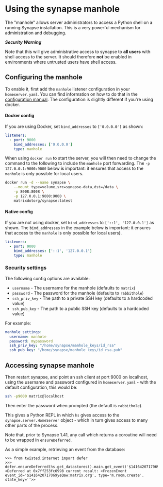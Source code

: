 Using the synapse manhole
=========================

The "manhole" allows server administrators to access a Python shell on a running
Synapse installation. This is a very powerful mechanism for administration and
debugging.

**_Security Warning_**

Note that this will give administrative access to synapse to **all users** with
shell access to the server. It should therefore **not** be enabled in
environments where untrusted users have shell access.

## Configuring the manhole

To enable it, first add the `manhole` listener configuration in your
`homeserver.yaml`. You can find information on how to do that 
in the [configuration manual](usage/configuration/config_documentation.md#manhole_settings).
The configuration is slightly different if you're using docker.

#### Docker config

If you are using Docker, set `bind_addresses` to `['0.0.0.0']` as shown:

```yaml
listeners:
  - port: 9000
    bind_addresses: ['0.0.0.0']
    type: manhole
```

When using `docker run` to start the server, you will then need to change the command to the following to include the
`manhole` port forwarding. The `-p 127.0.0.1:9000:9000` below is important: it 
ensures that access to the `manhole` is only possible for local users.

```bash
docker run -d --name synapse \
    --mount type=volume,src=synapse-data,dst=/data \
    -p 8008:8008 \
    -p 127.0.0.1:9000:9000 \
    matrixdotorg/synapse:latest
```

#### Native config

If you are not using docker, set `bind_addresses` to `['::1', '127.0.0.1']` as shown.
The `bind_addresses` in the example below is important: it ensures that access to the
`manhole` is only possible for local users).

```yaml
listeners:
  - port: 9000
    bind_addresses: ['::1', '127.0.0.1']
    type: manhole
```

### Security settings

The following config options are available:

- `username` - The username for the manhole (defaults to `matrix`)
- `password` - The password for the manhole (defaults to `rabbithole`)
- `ssh_priv_key` - The path to a private SSH key (defaults to a hardcoded value)
- `ssh_pub_key` - The path to a public SSH key (defaults to a hardcoded value)

For example:

```yaml
manhole_settings:
  username: manhole
  password: mypassword
  ssh_priv_key: "/home/synapse/manhole_keys/id_rsa"
  ssh_pub_key: "/home/synapse/manhole_keys/id_rsa.pub"
```


## Accessing synapse manhole

Then restart synapse, and point an ssh client at port 9000 on localhost, using
the username and password configured in `homeserver.yaml` - with the default 
configuration, this would be:

```bash
ssh -p9000 matrix@localhost
```

Then enter the password when prompted (the default is `rabbithole`).

This gives a Python REPL in which `hs` gives access to the
`synapse.server.HomeServer` object - which in turn gives access to many other
parts of the process.

Note that, prior to Synapse 1.41, any call which returns a coroutine will need to be wrapped in `ensureDeferred`.

As a simple example, retrieving an event from the database:

```pycon
>>> from twisted.internet import defer
>>> defer.ensureDeferred(hs.get_datastores().main.get_event('$1416420717069yeQaw:matrix.org'))
<Deferred at 0x7ff253fc6998 current result: <FrozenEvent event_id='$1416420717069yeQaw:matrix.org', type='m.room.create', state_key=''>>
```
